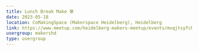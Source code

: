 ```yaml
---
title: Lunch Break Make 🛠️
date: 2023-05-18
location: CoMakingSpace (Makerspace Heidelberg), Heidelberg
link: https://www.meetup.com/heidelberg-makers-meetup/events/mvqjtsyfchbxb/
usergroup: makershd
type: usergroup
---
```

